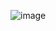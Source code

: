 ![image](https://github.com/AbdelrhmanWalaa/Sprints-Automotive_Software_Bootcamp/assets/44446382/dee9a334-3e51-4426-a810-e17060f342e0)

